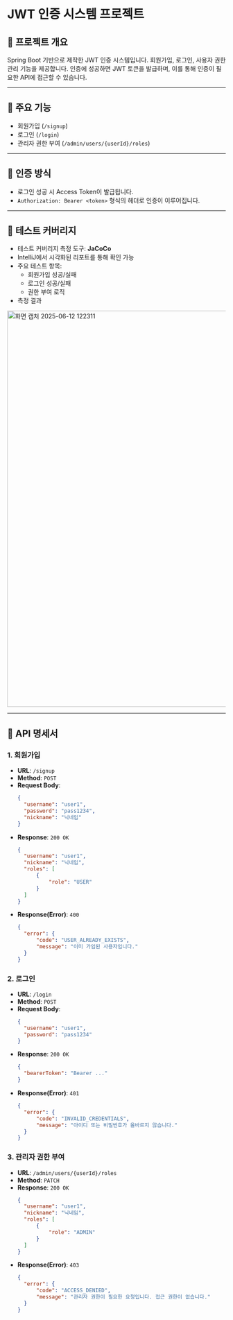 # JWT 인증 시스템 프로젝트

## 📌 프로젝트 개요

Spring Boot 기반으로 제작한 JWT 인증 시스템입니다. 회원가입, 로그인, 사용자 권한 관리 기능을 제공합니다. 인증에 성공하면 JWT 토큰을 발급하며, 이를 통해 인증이 필요한 API에 접근할 수 있습니다.

---

## 📂 주요 기능

- 회원가입 (`/signup`)
- 로그인 (`/login`)
- 관리자 권한 부여 (`/admin/users/{userId}/roles`)

---

## 🔐 인증 방식

- 로그인 성공 시 Access Token이 발급됩니다.
- `Authorization: Bearer <token>` 형식의 헤더로 인증이 이루어집니다.

---

## 🧪 테스트 커버리지

- 테스트 커버리지 측정 도구: **JaCoCo**
- IntelliJ에서 시각화된 리포트를 통해 확인 가능
- 주요 테스트 항목:
    - 회원가입 성공/실패
    - 로그인 성공/실패
    - 권한 부여 로직
- 측정 결과
<img width="914" alt="화면 캡처 2025-06-12 122311" src="https://github.com/user-attachments/assets/f33f4bea-be40-458e-859c-83df7d446ce4" />


---

## 🔗 API 명세서

### 1. 회원가입

- **URL**: `/signup`
- **Method**: `POST`
- **Request Body**:
  ```json
  {
    "username": "user1",
    "password": "pass1234",
    "nickname": "닉네임"
  }
- **Response**: `200 OK`
  ```json
  {
    "username": "user1",
    "nickname": "닉네임",
    "roles": [
        {
            "role": "USER"
        }
    ]
  }
- **Response(Error)**: `400`
  ```json
  {
    "error": {
        "code": "USER_ALREADY_EXISTS",
        "message": "이미 가입된 사용자입니다."
    }
  }

### 2. 로그인

- **URL**: `/login`
- **Method**: `POST`
- **Request Body**:
  ```json
  {
    "username": "user1",
    "password": "pass1234"
  }
- **Response**: `200 OK`
  ```json
  {
    "bearerToken": "Bearer ..."
  }
- **Response(Error)**: `401`
  ```json
  {
    "error": {
        "code": "INVALID_CREDENTIALS",
        "message": "아이디 또는 비밀번호가 올바르지 않습니다."
    }
  }

### 3. 관리자 권한 부여

- **URL**: `/admin/users/{userId}/roles`
- **Method**: `PATCH`
- **Response**: `200 OK`
  ```json
  {
    "username": "user1",
    "nickname": "닉네임",
    "roles": [
        {
            "role": "ADMIN"
        }
    ]
  }
- **Response(Error)**: `403`
  ```json
  {
    "error": {
        "code": "ACCESS_DENIED",
        "message": "관리자 권한이 필요한 요청입니다. 접근 권한이 없습니다."
    }
  }
